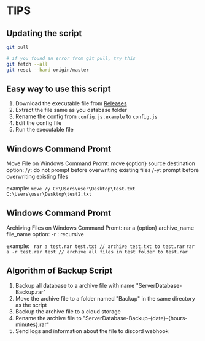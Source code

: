 # TIPS

## Updating the script

```bash
git pull

# if you found an error from git pull, try this
git fetch --all
git reset --hard origin/master
```

## Easy way to use this script

1. Download the executable file from [Releases](https://github.com/yoruakio/GTPS-Backup/releases)
2. Extract the file same as you database folder
3. Rename the config from `config.js.example` to `config.js`
4. Edit the config file
5. Run the executable file

## Windows Command Promt

Move File on Windows Command Promt:
move {option} source destination
option:
/y: do not prompt before overwriting existing files
/-y: prompt before overwriting existing files

example: `move /y C:\Users\user\Desktop\test.txt C:\Users\user\Desktop\test2.txt`

## Windows Command Promt

Archiving Files on Windows Command Promt:
rar a {option} archive_name file_name
option:
-r : recursive

example: ` rar a test.rar test.txt // archive test.txt to test.rar`
`rar a -r test.rar test // archive all files in test folder to test.rar`

## Algorithm of Backup Script

1. Backup all database to a archive file with name "ServerDatabase-Backup.rar"
2. Move the archive file to a folder named "Backup" in the same directory as the script
3. Backup the archive file to a cloud storage
4. Rename the archive file to "ServerDatabase-Backup-{date}-{hours-minutes}.rar"
5. Send logs and information about the file to discord webhook
